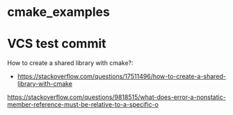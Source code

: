 # cmake_examples

# VCS test commit


How to create a shared library with cmake?:
* https://stackoverflow.com/questions/17511496/how-to-create-a-shared-library-with-cmake

https://stackoverflow.com/questions/9818515/what-does-error-a-nonstatic-member-reference-must-be-relative-to-a-specific-o